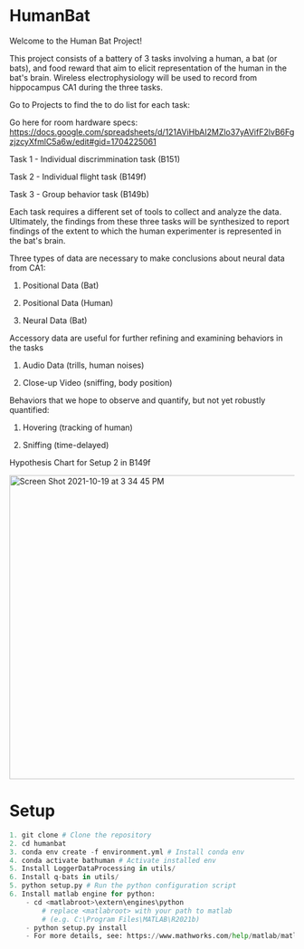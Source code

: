 # HumanBat

Welcome to the Human Bat Project! 

This project consists of a battery of 3 tasks involving a human, a bat (or bats), and food reward that aim to elicit representation of the human in the bat's brain. Wireless electrophysiology will be used to record from hippocampus CA1 during the three tasks.  

Go to Projects to find the to do list for each task: 

Go here for room hardware specs: https://docs.google.com/spreadsheets/d/121AViHbAI2MZlo37yAVifF2lvB6FgzjzcyXfmlC5a6w/edit#gid=1704225061

Task 1 - Individual discrimmination task (B151)

Task 2 - Individual flight task (B149f)

Task 3 - Group behavior task (B149b)

Each task requires a different set of tools to collect and analyze the data. Ultimately, the findings from these three tasks will be synthesized to report findings of the extent to which the human experimenter is represented in the bat's brain. 

Three types of data are necessary to make conclusions about neural data from CA1:

1. Positional Data (Bat)

2. Positional Data (Human)

3. Neural Data (Bat)

Accessory data are useful for further refining and examining behaviors in the tasks

1. Audio Data (trills, human noises)

2. Close-up Video (sniffing, body position)

Behaviors that we hope to observe and quantify, but not yet robustly quantified:

1. Hovering (tracking of human)

2. Sniffing (time-delayed)

Hypothesis Chart for Setup 2 in B149f

<img width="537" alt="Screen Shot 2021-10-19 at 3 34 45 PM" src="https://user-images.githubusercontent.com/9907501/137999971-5ce54c5c-9bfe-4243-b4a5-38a49ee684a8.png">

# Setup
```python
1. git clone # Clone the repository
2. cd humanbat
3. conda env create -f environment.yml # Install conda env
4. conda activate bathuman # Activate installed env
5. Install LoggerDataProcessing in utils/
6. Install q-bats in utils/
5. python setup.py # Run the python configuration script
6. Install matlab engine for python:
    - cd <matlabroot>\extern\engines\python 
        # replace <matlabroot> with your path to matlab
        # (e.g. C:\Program Files\MATLAB\R2021b)
    - python setup.py install
    - For more details, see: https://www.mathworks.com/help/matlab/matlab_external/install-the-matlab-engine-for-python.html
```


